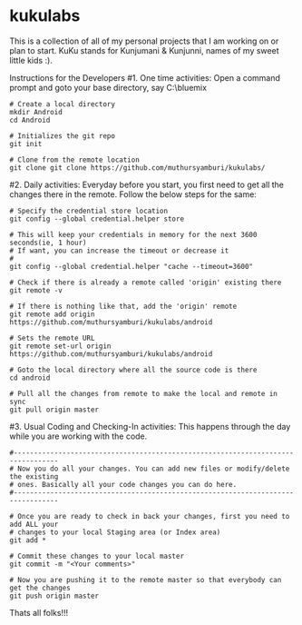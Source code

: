 kukulabs
========

This is a collection of all of my personal projects that I am working on or plan to start. KuKu stands for Kunjumani &amp; Kunjunni, names of my sweet little kids :).

Instructions for the Developers
#1. One time activities:
    Open a command prompt and goto your base directory, say C:\bluemix

    # Create a local directory
    mkdir Android
    cd Android
    
    # Initializes the git repo
    git init

    # Clone from the remote location
    git clone git clone https://github.com/muthursyamburi/kukulabs/
    

#2. Daily activities:
Everyday before you start, you first need to get all the changes there in the remote. Follow the below steps for the same:

    # Specify the credential store location
    git config --global credential.helper store

    # This will keep your credentials in memory for the next 3600 seconds(ie, 1 hour)
    # If want, you can increase the timeout or decrease it
    #
    git config --global credential.helper "cache --timeout=3600"

    # Check if there is already a remote called 'origin' existing there
    git remote -v

    # If there is nothing like that, add the 'origin' remote
    git remote add origin https://github.com/muthursyamburi/kukulabs/android

    # Sets the remote URL
    git remote set-url origin https://github.com/muthursyamburi/kukulabs/android

    # Goto the local directory where all the source code is there
    cd android

    # Pull all the changes from remote to make the local and remote in sync
    git pull origin master
    
#3. Usual Coding and Checking-In activities:
This happens through the day while you are working with the code.

    #---------------------------------------------------------------------------------
    # Now you do all your changes. You can add new files or modify/delete the existing 
    # ones. Basically all your code changes you can do here.
    #---------------------------------------------------------------------------------

    # Once you are ready to check in back your changes, first you need to add ALL your 
    # changes to your local Staging area (or Index area)
    git add *

    # Commit these changes to your local master
    git commit -m "<Your comments>"

    # Now you are pushing it to the remote master so that everybody can get the changes
    git push origin master


Thats all folks!!!

